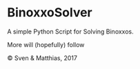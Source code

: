 # BinoxxoSolver
A simple Python Script for Solving Binoxxos.

More will (hopefully) follow


&copy; Sven & Matthias, 2017
